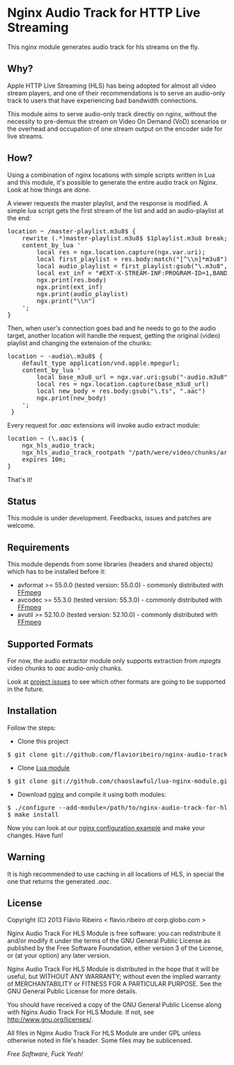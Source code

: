 Nginx Audio Track for HTTP Live Streaming
=========

This nginx module generates audio track for hls streams on the fly.

Why?
-
Apple HTTP Live Streaming (HLS) has being adopted for almost all video stream players, and one of their recommendations is to serve an audio-only track to users that have experiencing bad bandwidth connections.

This module aims to serve audio-only track directly on nginx, without the necessity to pre-demux the stream on Video On Demand (VoD) scenarios or the overhead and occupation of one stream output on the encoder side for live streams.

How?
-
Using a combination of nginx locations with simple scripts written in Lua and this module, it's possible to generate the entire audio track on Nginx. Look at how things are done.

A viewer requests the master playlist, and the response is modified. A simple lua script gets the first stream of the list and add an audio-playlist at the end:
<pre>
location ~ /master-playlist.m3u8$ {
    rewrite (.*)master-playlist.m3u8$ $1playlist.m3u8 break;
    content_by_lua '
        local res = ngx.location.capture(ngx.var.uri);
        local first_playlist = res.body:match("[^\\n]*m3u8")
        local audio_playlist = first_playlist:gsub("\.m3u8", "-audio.m3u8")
        local ext_inf = "#EXT-X-STREAM-INF:PROGRAM-ID=1,BANDWIDTH=64000\\n"
        ngx.print(res.body)
        ngx.print(ext_inf)
        ngx.print(audio_playlist)
        ngx.print("\\n")
    ';
}
</pre>

Then, when user's connection goes bad and he needs to go to the audio target, another location will handle the request, getting the original (video) playlist and changing the extension of the chunks:
<pre>
location ~ -audio\.m3u8$ {
    default_type application/vnd.apple.mpegurl;
    content_by_lua '
        local base_m3u8_url = ngx.var.uri:gsub("-audio.m3u8", ".m3u8")
        local res = ngx.location.capture(base_m3u8_url)
        local new_body = res.body:gsub("\.ts", ".aac")
        ngx.print(new_body)
    ';
 }
</pre>

Every request for _.aac_  extensions will invoke audio extract module:
<pre>
location ~ (\.aac)$ {
    ngx_hls_audio_track;
    ngx_hls_audio_track_rootpath "/path/were/video/chunks/are/";
    expires 10m;
}
</pre>

That's it!

Status
-
This module is under development. Feedbacks, issues and patches are welcome.

Requirements
-
This module depends from some libraries (headers and shared objects) which has to be installed before it:

* avformat >= 55.0.0 (tested version: 55.0.0) - commonly distributed with [FFmpeg]
* avcodec >= 55.3.0 (tested version: 55.3.0) - commonly distributed with [FFmpeg]
* avutil >= 52.10.0 (tested version: 52.10.0) - commonly distributed with [FFmpeg]

Supported Formats
-
For now, the audio extractor module only supports extraction from _mpegts_ video chunks to _aac_ audio-only chunks.

Look at [project issues] to see which other formats are going to be supported in the future.

Installation
-
Follow the steps:

* Clone this project
<pre>
$ git clone git://github.com/flavioribeiro/nginx-audio-track-for-hls-module.git
</pre>

* Clone [Lua module]
<pre>
$ git clone git://github.com/chaoslawful/lua-nginx-module.git
</pre>

* Download [nginx] and compile it using both modules:
<pre>
$ ./configure --add-module=/path/to/nginx-audio-track-for-hls-module --add-module=/path/to/lua-nginx-module
$ make install
</pre>

Now you can look at our [nginx configuration example] and make your changes. Have fun!

Warning
-
It is high recommended to use caching in all locations of HLS, in special the one that returns the generated _.aac_.

License
-

Copyright (C) 2013 Flávio Ribeiro < flavio.ribeiro _at_ corp.globo.com >

Nginx Audio Track For HLS Module is free software: you can redistribute it and/or modify
it under the terms of the GNU General Public License as published by
the Free Software Foundation, either version 3 of the License, or
(at your option) any later version.

Nginx Audio Track For HLS Module is distributed in the hope that it will be useful,
but WITHOUT ANY WARRANTY; without even the implied warranty of
MERCHANTABILITY or FITNESS FOR A PARTICULAR PURPOSE.  See the
GNU General Public License for more details.

You should have received a copy of the GNU General Public License
along with Nginx Audio Track For HLS Module.  If not, see <http://www.gnu.org/licenses/>.

All files in Nginx Audio Track For HLS Module are under GPL unless otherwise noted in
file's header.  Some files may be sublicensed.

*Free Software, Fuck Yeah!*


  [nginx configuration example]: https://github.com/flavioribeiro/nginx-audio-track-for-hls-module/blob/master/nginx.conf
  [nginx]: http://nginx.org/en/download.html
  [Lua module]: https://github.com/chaoslawful/lua-nginx-module
  [FFmpeg]: http://ffmpeg.org
  [project issues]: https://github.com/flavioribeiro/nginx-audio-track-for-hls-module/issues

